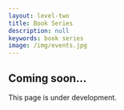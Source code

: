 ```yaml
---
layout: level-two
title: Book Series
description: null
keywords: book series
image: /img/events.jpg
---
```


## Coming soon...

This page is under development.